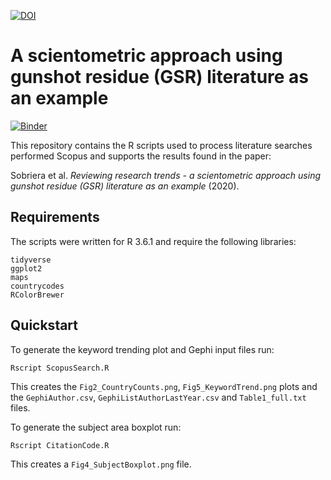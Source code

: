 [![DOI](https://zenodo.org/badge/228665895.svg)](https://zenodo.org/badge/latestdoi/228665895)

A scientometric approach using gunshot residue (GSR) literature as an example
=============================================================================

[![Binder](https://mybinder.org/badge_logo.svg)](https://mybinder.org/v2/gh/LRCFS/GSR_Paper/master?urlpath=%2Frstudio)

This repository contains the R scripts used to process literature 
searches performed Scopus and supports the results found in the
paper:

Sobriera et al. *Reviewing research trends - a scientometric approach using gunshot residue (GSR) literature as an example* (2020).

Requirements
------------

The scripts were written for R 3.6.1 and require the following 
libraries:

    tidyverse
    ggplot2
    maps
    countrycodes
    RColorBrewer

Quickstart
----------

To generate the keyword trending plot and Gephi input files run:

    Rscript ScopusSearch.R

This creates the `Fig2_CountryCounts.png`, `Fig5_KeywordTrend.png` plots and the `GephiAuthor.csv`, 
`GephiListAuthorLastYear.csv` and `Table1_full.txt` files.
    
To generate the subject area boxplot run:

    Rscript CitationCode.R

This creates a `Fig4_SubjectBoxplot.png` file.


